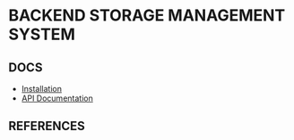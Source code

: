 # BACKEND STORAGE MANAGEMENT SYSTEM

## DOCS
* [Installation](./docs/Installation.md)
* [API Documentation](./docs/Api.md)

## REFERENCES